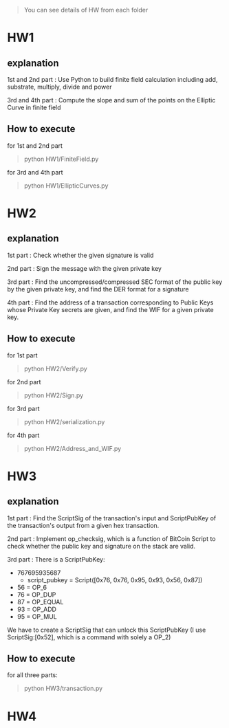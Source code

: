 > You can see details of HW from each folder
# HW1
## explanation
1st and 2nd part
: Use Python to build finite field calculation including add, substrate, multiply, divide and power 

3rd and 4th part
: Compute the slope and sum of the points on the Elliptic Curve in finite field

## How to execute
for 1st and 2nd part
> python HW1/FiniteField.py

for 3rd and 4th part
> python HW1/EllipticCurves.py

# HW2
## explanation
1st part
: Check whether the given signature is valid

2nd part
: Sign the message with the given private key

3rd part
: Find the uncompressed/compressed SEC format of the public key by the given private key, and find the DER format for a signature

4th part
: Find the address of a transaction corresponding to Public Keys whose Private Key secrets are given, and find the WIF for a given private key.

## How to execute
for 1st part
> python HW2/Verify.py

for 2nd part
> python HW2/Sign.py

for 3rd part
> python HW2/serialization.py

for 4th part
> python HW2/Address_and_WIF.py

# HW3
## explanation
1st part
: Find the ScriptSig of the transaction's input and ScriptPubKey of the transaction's output from a given hex transaction.

2nd part
: Implement op_checksig, which is a function of BitCoin Script to check whether the public key and signature on the stack are valid.

3rd part
: There is a ScriptPubKey:
  *	767695935687 
    *	script_pubkey = Script([0x76, 0x76, 0x95, 0x93, 0x56, 0x87]) 
  *	56 = OP_6 
  *	76 = OP_DUP 
  *	87 = OP_EQUAL 
  * 93 = OP_ADD 
  * 95 = OP_MUL

  We have to create a ScriptSig that can unlock this ScriptPubKey
  (I use ScriptSig:[0x52], which is a command with solely a OP_2)

## How to execute
for all three parts:
> python HW3/transaction.py

# HW4
